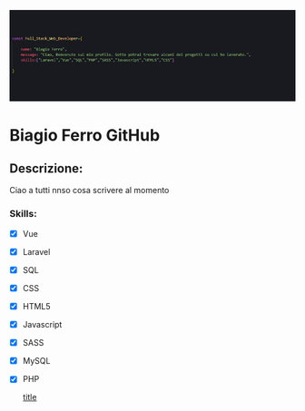 

![title](images/lastIMG.png)

# Biagio Ferro  GitHub
## Descrizione:
Ciao a tutti nnso cosa scrivere al momento

### Skills:

- [x] Vue
- [x] Laravel
- [x] SQL
- [x] CSS
- [x] HTML5
- [x] Javascript
- [x] SASS
- [x] MySQL
- [x] PHP

	[title](https://www.example.com)
